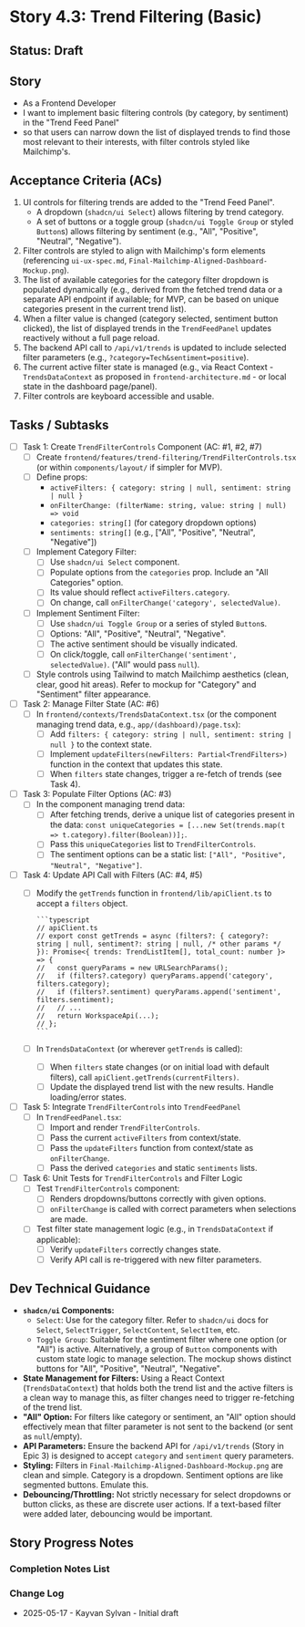 # Story 4.3: Trend Filtering (Basic)

## Status: Draft

## Story

- As a Frontend Developer
- I want to implement basic filtering controls (by category, by sentiment) in the "Trend Feed Panel"
- so that users can narrow down the list of displayed trends to find those most relevant to their interests, with filter controls styled like Mailchimp's.

## Acceptance Criteria (ACs)

1. UI controls for filtering trends are added to the "Trend Feed Panel".
    - A dropdown (`shadcn/ui Select`) allows filtering by trend category.
    - A set of buttons or a toggle group (`shadcn/ui Toggle Group` or styled `Button`s) allows filtering by sentiment (e.g., "All", "Positive", "Neutral", "Negative").
2. Filter controls are styled to align with Mailchimp's form elements (referencing `ui-ux-spec.md`, `Final-Mailchimp-Aligned-Dashboard-Mockup.png`).
3. The list of available categories for the category filter dropdown is populated dynamically (e.g., derived from the fetched trend data or a separate API endpoint if available; for MVP, can be based on unique categories present in the current trend list).
4. When a filter value is changed (category selected, sentiment button clicked), the list of displayed trends in the `TrendFeedPanel` updates reactively without a full page reload.
5. The backend API call to `/api/v1/trends` is updated to include selected filter parameters (e.g., `?category=Tech&sentiment=positive`).
6. The current active filter state is managed (e.g., via React Context - `TrendsDataContext` as proposed in `frontend-architecture.md` - or local state in the dashboard page/panel).
7. Filter controls are keyboard accessible and usable.

## Tasks / Subtasks

- [ ] Task 1: Create `TrendFilterControls` Component (AC: #1, #2, #7)
  - [ ] Create `frontend/features/trend-filtering/TrendFilterControls.tsx` (or within `components/layout/` if simpler for MVP).
  - [ ] Define props:
    - `activeFilters: { category: string | null, sentiment: string | null }`
    - `onFilterChange: (filterName: string, value: string | null) => void`
    - `categories: string[]` (for category dropdown options)
    - `sentiments: string[]` (e.g., ["All", "Positive", "Neutral", "Negative"])
  - [ ] Implement Category Filter:
    - [ ] Use `shadcn/ui Select` component.
    - [ ] Populate options from the `categories` prop. Include an "All Categories" option.
    - [ ] Its value should reflect `activeFilters.category`.
    - [ ] On change, call `onFilterChange('category', selectedValue)`.
  - [ ] Implement Sentiment Filter:
    - [ ] Use `shadcn/ui Toggle Group` or a series of styled `Button`s.
    - [ ] Options: "All", "Positive", "Neutral", "Negative".
    - [ ] The active sentiment should be visually indicated.
    - [ ] On click/toggle, call `onFilterChange('sentiment', selectedValue)`. ("All" would pass `null`).
  - [ ] Style controls using Tailwind to match Mailchimp aesthetics (clean, clear, good hit areas). Refer to mockup for "Category" and "Sentiment" filter appearance.
- [ ] Task 2: Manage Filter State (AC: #6)
  - [ ] In `frontend/contexts/TrendsDataContext.tsx` (or the component managing trend data, e.g., `app/(dashboard)/page.tsx`):
    - [ ] Add `filters: { category: string | null, sentiment: string | null }` to the context state.
    - [ ] Implement `updateFilters(newFilters: Partial<TrendFilters>)` function in the context that updates this state.
    - [ ] When `filters` state changes, trigger a re-fetch of trends (see Task 4).
- [ ] Task 3: Populate Filter Options (AC: #3)
  - [ ] In the component managing trend data:
    - [ ] After fetching trends, derive a unique list of categories present in the data: `const uniqueCategories = [...new Set(trends.map(t => t.category).filter(Boolean))];`.
    - [ ] Pass this `uniqueCategories` list to `TrendFilterControls`.
    - [ ] The sentiment options can be a static list: `["All", "Positive", "Neutral", "Negative"]`.
- [ ] Task 4: Update API Call with Filters (AC: #4, #5)
  - [ ] Modify the `getTrends` function in `frontend/lib/apiClient.ts` to accept a `filters` object.

        ```typescript
        // apiClient.ts
        // export const getTrends = async (filters?: { category?: string | null, sentiment?: string | null, /* other params */ }): Promise<{ trends: TrendListItem[], total_count: number }> => {
        //   const queryParams = new URLSearchParams();
        //   if (filters?.category) queryParams.append('category', filters.category);
        //   if (filters?.sentiment) queryParams.append('sentiment', filters.sentiment);
        //   // ...
        //   return WorkspaceApi(...);
        // };
        ```

  - [ ] In `TrendsDataContext` (or wherever `getTrends` is called):
    - [ ] When `filters` state changes (or on initial load with default filters), call `apiClient.getTrends(currentFilters)`.
    - [ ] Update the displayed trend list with the new results. Handle loading/error states.
- [ ] Task 5: Integrate `TrendFilterControls` into `TrendFeedPanel`
  - [ ] In `TrendFeedPanel.tsx`:
    - [ ] Import and render `TrendFilterControls`.
    - [ ] Pass the current `activeFilters` from context/state.
    - [ ] Pass the `updateFilters` function from context/state as `onFilterChange`.
    - [ ] Pass the derived `categories` and static `sentiments` lists.
- [ ] Task 6: Unit Tests for `TrendFilterControls` and Filter Logic
  - [ ] Test `TrendFilterControls` component:
    - [ ] Renders dropdowns/buttons correctly with given options.
    - [ ] `onFilterChange` is called with correct parameters when selections are made.
  - [ ] Test filter state management logic (e.g., in `TrendsDataContext` if applicable):
    - [ ] Verify `updateFilters` correctly changes state.
    - [ ] Verify API call is re-triggered with new filter parameters.

## Dev Technical Guidance

- **`shadcn/ui` Components:**
  - `Select`: Use for the category filter. Refer to `shadcn/ui` docs for `Select`, `SelectTrigger`, `SelectContent`, `SelectItem`, etc.
  - `Toggle Group`: Suitable for the sentiment filter where one option (or "All") is active. Alternatively, a group of `Button` components with custom state logic to manage selection. The mockup shows distinct buttons for "All", "Positive", "Neutral", "Negative".
- **State Management for Filters:** Using a React Context (`TrendsDataContext`) that holds both the trend list and the active filters is a clean way to manage this, as filter changes need to trigger re-fetching of the trend list.
- **"All" Option:** For filters like category or sentiment, an "All" option should effectively mean that filter parameter is not sent to the backend (or sent as `null`/empty).
- **API Parameters:** Ensure the backend API for `/api/v1/trends` (Story in Epic 3) is designed to accept `category` and `sentiment` query parameters.
- **Styling:** Filters in `Final-Mailchimp-Aligned-Dashboard-Mockup.png` are clean and simple. Category is a dropdown. Sentiment options are like segmented buttons. Emulate this.
- **Debouncing/Throttling:** Not strictly necessary for select dropdowns or button clicks, as these are discrete user actions. If a text-based filter were added later, debouncing would be important.

## Story Progress Notes

### Completion Notes List

### Change Log

- 2025-05-17 - Kayvan Sylvan - Initial draft
